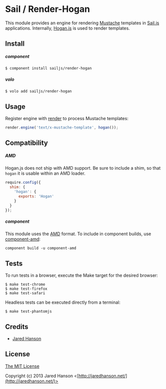 # Sail / Render-Hogan

This module provides an engine for rendering [Mustache](http://mustache.github.com/)
templates in [Sail.js](https://github.com/sailjs/sail) applications.  Internally,
[Hogan.js](https://github.com/twitter/hogan.js) is used to render templates.

## Install

##### component

    $ component install sailjs/render-hogan

##### volo

    $ volo add sailjs/render-hogan

## Usage

Register engine with [render](https://github.com/sailjs/render) to process
Mustache templates:

```javascript
render.engine('text/x-mustache-template', hogan());
```

## Compatibility

##### AMD

Hogan.js does not ship with AMD support.  Be sure to include a shim, so that
`hogan` it is usable within an AMD loader.

```javascript
require.config({
  shim: {
    'hogan': {
      exports: 'Hogan'
    }
  }
});
```

##### component

This module uses the [AMD](https://github.com/amdjs/amdjs-api) format.  To
include in component builds, use [component-amd](https://github.com/jaredhanson/component-amd):

    component build -u component-amd

## Tests

To run tests in a browser, execute the Make target for the desired browser:

    $ make test-chrome
    $ make test-firefox
    $ make test-safari
    
Headless tests can be executed directly from a terminal:
    
    $ make test-phantomjs

## Credits

  - [Jared Hanson](http://github.com/jaredhanson)

## License

[The MIT License](http://opensource.org/licenses/MIT)

Copyright (c) 2013 Jared Hanson <[http://jaredhanson.net/](http://jaredhanson.net/)>
